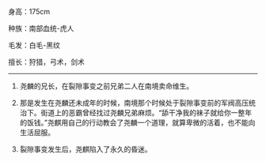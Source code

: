 身高：175cm

种族：南部血统-虎人

毛发：白毛-黑纹

擅长：狩猎，弓术，剑术

------------

1. 尧麟的兄长，在裂隙事变之前兄弟二人在南境卖命维生。

2. 那是发生在尧麟还未成年的时候，南境那个时候处于裂隙事变前的军阀高压统治下。街道上的恶霸曾经找过尧麟兄弟麻烦。“舔干净我的袜子就给你一整年的饭钱。”尧麒用自己的行动教会了尧麟一个道理，就算卑微的活着，也不能向生活屈服。

3. 裂隙事变发生后，尧麒陷入了永久的昏迷。

